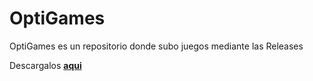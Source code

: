 # OptiGames
OptiGames es un repositorio donde subo juegos mediante las Releases

Descargalos [**aqui**](https://github.com/OptiStudioXD/OptiGames/releases)

